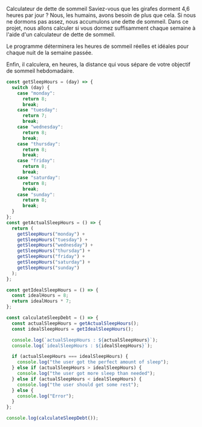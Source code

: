 Calculateur de dette de sommeil
Saviez-vous que les girafes dorment 4,6 heures par jour ? Nous, les humains, avons besoin de plus que cela. Si nous ne dormons pas assez, nous accumulons une dette de sommeil. Dans ce projet, nous allons calculer si vous dormez suffisamment chaque semaine à l'aide d'un calculateur de dette de sommeil.

Le programme déterminera les heures de sommeil réelles et idéales pour chaque nuit de la semaine passée.

Enfin, il calculera, en heures, la distance qui vous sépare de votre objectif de sommeil hebdomadaire.

```js
const getSleepHours = (day) => {
  switch (day) {
    case "monday":
      return 8;
      break;
    case "tuesday":
      return 7;
      break;
    case "wednesday":
      return 8;
      break;
    case "thursday":
      return 8;
      break;
    case "friday":
      return 8;
      break;
    case "saturday":
      return 8;
      break;
    case "sunday":
      return 8;
      break;
  }
};
const getActualSleepHours = () => {
  return (
    getSleepHours("monday") +
    getSleepHours("tuesday") +
    getSleepHours("wednesday") +
    getSleepHours("thursday") +
    getSleepHours("friday") +
    getSleepHours("saturday") +
    getSleepHours("sunday")
  );
};

const getIdealSleepHours = () => {
  const idealHours = 8;
  return idealHours * 7;
};

const calculateSleepDebt = () => {
  const actualSleepHours = getActualSleepHours();
  const idealSleepHours = getIdealSleepHours();

  console.log(`actualSleepHours : ${actualSleepHours}`);
  console.log(`idealSleepHours : ${idealSleepHours}`);

  if (actualSleepHours === idealSleepHours) {
    console.log("the user got the perfect amount of sleep");
  } else if (actualSleepHours > idealSleepHours) {
    console.log("the user got more sleep than needed");
  } else if (actualSleepHours < idealSleepHours) {
    console.log("the user should get some rest");
  } else {
    console.log("Error");
  }
};

console.log(calculateSleepDebt());
```
